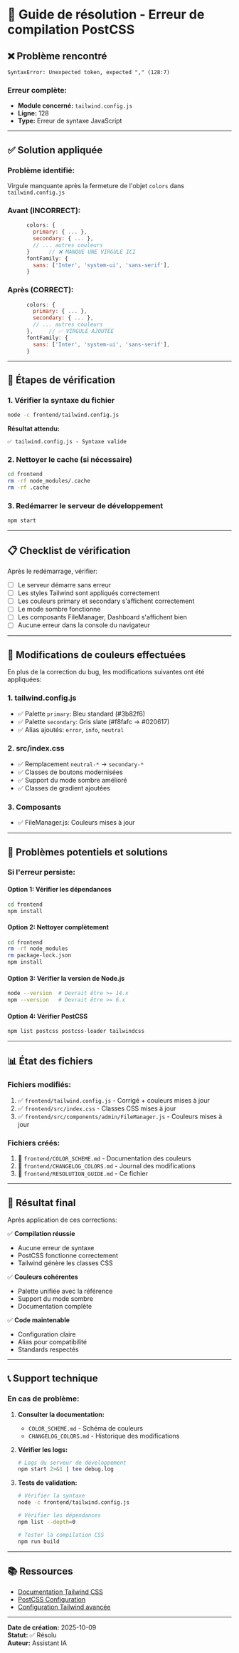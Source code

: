 # 🔧 Guide de résolution - Erreur de compilation PostCSS

## ❌ Problème rencontré

```
SyntaxError: Unexpected token, expected "," (128:7)
```

### Erreur complète:
- **Module concerné:** `tailwind.config.js`
- **Ligne:** 128
- **Type:** Erreur de syntaxe JavaScript

---

## ✅ Solution appliquée

### Problème identifié:
Virgule manquante après la fermeture de l'objet `colors` dans `tailwind.config.js`

### Avant (INCORRECT):
```js
      colors: {
        primary: { ... },
        secondary: { ... },
        // ... autres couleurs
      }      // ❌ MANQUE UNE VIRGULE ICI
      fontFamily: {
        sans: ['Inter', 'system-ui', 'sans-serif'],
      }
```

### Après (CORRECT):
```js
      colors: {
        primary: { ... },
        secondary: { ... },
        // ... autres couleurs
      },     // ✅ VIRGULE AJOUTÉE
      fontFamily: {
        sans: ['Inter', 'system-ui', 'sans-serif'],
      }
```

---

## 🚀 Étapes de vérification

### 1. Vérifier la syntaxe du fichier
```bash
node -c frontend/tailwind.config.js
```

**Résultat attendu:**
```
✅ tailwind.config.js - Syntaxe valide
```

### 2. Nettoyer le cache (si nécessaire)
```bash
cd frontend
rm -rf node_modules/.cache
rm -rf .cache
```

### 3. Redémarrer le serveur de développement
```bash
npm start
```

---

## 📋 Checklist de vérification

Après le redémarrage, vérifier:

- [ ] Le serveur démarre sans erreur
- [ ] Les styles Tailwind sont appliqués correctement
- [ ] Les couleurs primary et secondary s'affichent correctement
- [ ] Le mode sombre fonctionne
- [ ] Les composants FileManager, Dashboard s'affichent bien
- [ ] Aucune erreur dans la console du navigateur

---

## 🎨 Modifications de couleurs effectuées

En plus de la correction du bug, les modifications suivantes ont été appliquées:

### 1. **tailwind.config.js**
- ✅ Palette `primary`: Bleu standard (#3b82f6)
- ✅ Palette `secondary`: Gris slate (#f8fafc → #020617)
- ✅ Alias ajoutés: `error`, `info`, `neutral`

### 2. **src/index.css**
- ✅ Remplacement `neutral-*` → `secondary-*`
- ✅ Classes de boutons modernisées
- ✅ Support du mode sombre amélioré
- ✅ Classes de gradient ajoutées

### 3. **Composants**
- ✅ FileManager.js: Couleurs mises à jour

---

## 🐛 Problèmes potentiels et solutions

### Si l'erreur persiste:

#### Option 1: Vérifier les dépendances
```bash
cd frontend
npm install
```

#### Option 2: Nettoyer complètement
```bash
cd frontend
rm -rf node_modules
rm package-lock.json
npm install
```

#### Option 3: Vérifier la version de Node.js
```bash
node --version  # Devrait être >= 14.x
npm --version   # Devrait être >= 6.x
```

#### Option 4: Vérifier PostCSS
```bash
npm list postcss postcss-loader tailwindcss
```

---

## 📊 État des fichiers

### Fichiers modifiés:
1. ✅ `frontend/tailwind.config.js` - Corrigé + couleurs mises à jour
2. ✅ `frontend/src/index.css` - Classes CSS mises à jour
3. ✅ `frontend/src/components/admin/FileManager.js` - Couleurs mises à jour

### Fichiers créés:
1. 📄 `frontend/COLOR_SCHEME.md` - Documentation des couleurs
2. 📄 `frontend/CHANGELOG_COLORS.md` - Journal des modifications
3. 📄 `frontend/RESOLUTION_GUIDE.md` - Ce fichier

---

## 🎯 Résultat final

Après application de ces corrections:

✅ **Compilation réussie**
- Aucune erreur de syntaxe
- PostCSS fonctionne correctement
- Tailwind génère les classes CSS

✅ **Couleurs cohérentes**
- Palette unifiée avec la référence
- Support du mode sombre
- Documentation complète

✅ **Code maintenable**
- Configuration claire
- Alias pour compatibilité
- Standards respectés

---

## 📞 Support technique

### En cas de problème:

1. **Consulter la documentation:**
   - `COLOR_SCHEME.md` - Schéma de couleurs
   - `CHANGELOG_COLORS.md` - Historique des modifications

2. **Vérifier les logs:**
   ```bash
   # Logs du serveur de développement
   npm start 2>&1 | tee debug.log
   ```

3. **Tests de validation:**
   ```bash
   # Vérifier la syntaxe
   node -c frontend/tailwind.config.js
   
   # Vérifier les dépendances
   npm list --depth=0
   
   # Tester la compilation CSS
   npm run build
   ```

---

## 📚 Ressources

- [Documentation Tailwind CSS](https://tailwindcss.com/docs)
- [PostCSS Configuration](https://postcss.org/)
- [Configuration Tailwind avancée](https://tailwindcss.com/docs/configuration)

---

**Date de création:** 2025-10-09  
**Statut:** ✅ Résolu  
**Auteur:** Assistant IA
